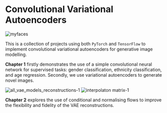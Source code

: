 # Convolutional Variational Autoencoders

![myfaces](https://user-images.githubusercontent.com/79708390/229932467-587beba8-9e70-40dc-a48f-2f1135778927.png)

This is a collection of projects using both `PyTorch` and `TensorFlow` to implement convolutional variational autoencoders for generative image modelling.

**Chapter 1** firstly demonstrates the use of a simple convolutional neural network for supervised tasks: gender classification, ethnicity classification, and age regression. Secondly, we use variational autoencoders to generate novel images.

![all_vae_models_reconstructions-1](https://user-images.githubusercontent.com/79708390/229934163-b6b4dfa9-c1e5-4214-9976-c6f49f9e4cd5.png)
![interpolaton matrix-1](https://user-images.githubusercontent.com/79708390/229935641-4c33c68b-b5ab-463c-985a-00e05b75573c.png)


**Chapter 2** explores the use of conditional and normalising flows to improve the flexibility and fidelity of the VAE reconstructions.
